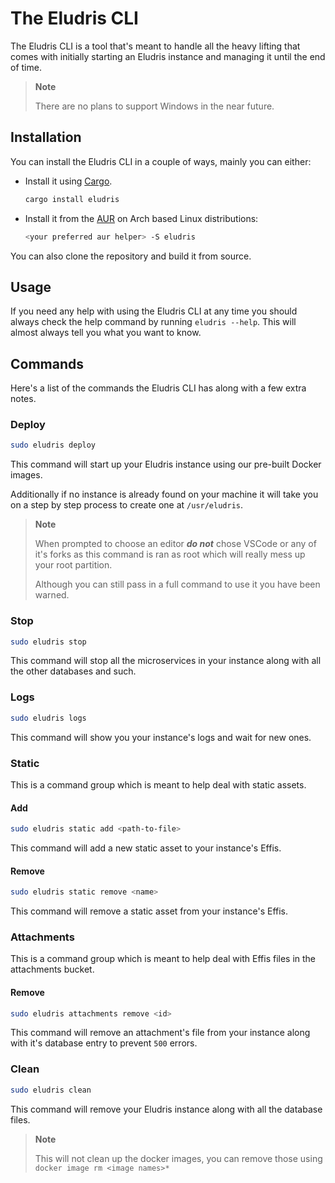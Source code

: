 # The Eludris CLI

The Eludris CLI is a tool that's meant to handle all the heavy lifting that comes
with initially starting an Eludris instance and managing it until the end of time.

> **Note**
>
> There are no plans to support Windows in the near future.

## Installation

You can install the Eludris CLI in a couple of ways, mainly you can either:

- Install it using [Cargo](https://crates.io/crates/eludris).
  ```sh
  cargo install eludris
  ```
- Install it from the [AUR](https://aur.archlinux.org/packages/eludris) on Arch based Linux distributions:
  ```sh
  <your preferred aur helper> -S eludris
  ```

You can also clone the repository and build it from source.

## Usage

If you need any help with using the Eludris CLI at any time you should always check
the help command by running `eludris --help`. This will almost always tell you what
you want to know.

## Commands

Here's a list of the commands the Eludris CLI has along with a few extra notes.

### Deploy

```sh
sudo eludris deploy
```

This command will start up your Eludris instance using our pre-built Docker images.

Additionally if no instance is already found on your machine it will take you on
a step by step process to create one at `/usr/eludris`.

> **Note**
>
> When prompted to choose an editor **_do not_** chose VSCode or any of it's forks
> as this command is ran as root which will really mess up your root partition.
>
> Although you can still pass in a full command to use it you have been warned.

### Stop

```sh
sudo eludris stop
```

This command will stop all the microservices in your instance along with all the
other databases and such.

### Logs

```sh
sudo eludris logs
```

This command will show you your instance's logs and wait for new ones.

### Static

This is a command group which is meant to help deal with static assets.

#### Add

```sh
sudo eludris static add <path-to-file>
```

This command will add a new static asset to your instance's Effis.

#### Remove

```sh
sudo eludris static remove <name>
```

This command will remove a static asset from your instance's Effis.

### Attachments

This is a command group which is meant to help deal with Effis files in the attachments
bucket.

#### Remove

```sh
sudo eludris attachments remove <id>
```

This command will remove an attachment's file from your instance along with it's
database entry to prevent `500` errors.

### Clean

```sh
sudo eludris clean
```

This command will remove your Eludris instance along with all the database files.

> **Note**
>
> This will not clean up the docker images, you can remove those using `docker image rm <image names>*`
